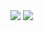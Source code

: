 <img src="https://github-readme-stats.vercel.app/api?username=szymolekk&&show_icons=true&title_color=66ccff&icon_color=bb2acf&text_color=ffffff&bg_color=151515">
<img src="https://github-readme-stats.vercel.app/api/top-langs/?username=szymolekk&layout=compact">

